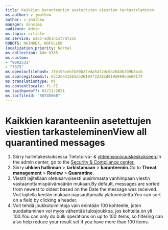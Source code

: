 ```yaml
---
title: Kaikkien karanteeniin asetettujen viestien tarkasteleminen
ms.author: v-jmathew
author: v-jmathew
manager: dansimp
audience: Admin
ms.topic: article
ms.service: o365-administration
ROBOTS: NOINDEX, NOFOLLOW
localization_priority: Normal
ms.collection: Adm_O365
ms.custom:
- "9002531"
- "7375"
ms.openlocfilehash: 2fe193cebfb00b22eda54f2dc0b264db7b9b84cb
ms.sourcegitcommit: 6312ee31561db36104f32282d019d069ede69174
ms.translationtype: MT
ms.contentlocale: fi-FI
ms.lasthandoff: 03/11/2021
ms.locfileid: "50745068"
---
```

# <a name="view-all-quarantined-messages"></a><span data-ttu-id="58497-102">Kaikkien karanteeniin asetettujen viestien tarkasteleminen</span><span class="sxs-lookup"><span data-stu-id="58497-102">View all quarantined messages</span></span>

1. <span data-ttu-id="58497-103">Siirry hallintakeskuksessa Tietoturva- & [yhteensopivuuskeskukseen.](https://go.microsoft.com/fwlink/p/?linkid=2077143)</span><span class="sxs-lookup"><span data-stu-id="58497-103">In the admin center, go to the [Security & Compliance center.](https://go.microsoft.com/fwlink/p/?linkid=2077143)</span></span>
2. <span data-ttu-id="58497-104">Siirry **uhkien hallinnan**  >  **tarkistamaan**  >  **karanteeniin.**</span><span class="sxs-lookup"><span data-stu-id="58497-104">Go to **Threat management** > **Review** > **Quarantine**.</span></span>
3. <span data-ttu-id="58497-105">Viestit lajitellaan oletusarvoisesti uusimmasta vanhimpaan viestin vastaanottamispäivämäärän mukaan.</span><span class="sxs-lookup"><span data-stu-id="58497-105">By default, messages are sorted from newest to oldest based on the Date the message was received.</span></span> <span data-ttu-id="58497-106">Voit lajitella kentän mukaan napsauttamalla ylätunnistetta.</span><span class="sxs-lookup"><span data-stu-id="58497-106">You can sort on a field by clicking a header.</span></span>
4. <span data-ttu-id="58497-107">Voit tehdä joukkotoimintoja vain enintään 100 kohteelle, joten suodattaminen voi myös vähentää tulosjoukkoa, jos kohteita on yli 100.</span><span class="sxs-lookup"><span data-stu-id="58497-107">You can only do bulk operations on up to 100 items, so filtering can also help reduce your result set if you have more than 100 items.</span></span>
